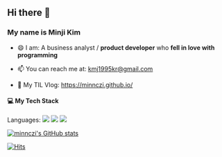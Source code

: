 ## Hi there 👋 
### My name is Minji Kim   

- 😄  I am: A business analyst / **product developer** who **fell in love with programming**

- 📫  You can reach me at: kmj1995kr@gmail.com
- 💬  My TIL Vlog: https://minnczi.github.io/

#### 💻 My Tech Stack
Languages: <img src="https://img.shields.io/badge/python%20-%233776AB.svg?&style=for-the-badge&logo=python&logoColor=white"/>
<img src="https://img.shields.io/badge/javascript%20-%23F7DF1E.svg?&style=for-the-badge&logo=javascript&logoColor=black"/>
<img src="https://img.shields.io/badge/java%20-%235382A1.svg?&style=for-the-badge&logo=java&logoColor=white"/>
<br>

[![minnczi's GitHub stats](https://github-readme-stats.vercel.app/api?username=minnczi&count_private=true&show_icons=true&theme=omni)](https://github.com/anuraghazra/github-readme-stats)

[![Hits](https://hits.seeyoufarm.com/api/count/incr/badge.svg?url=https%3A%2F%2Fgithub.com%2Fzzerii%2Fhit-counter&count_bg=%2347A3FF&title_bg=%23D49CFF&icon=&icon_color=%23E7E7E7&title=hits&edge_flat=false)](https://hits.seeyoufarm.com)

<!--
**minnczi/minnczi** is a ✨ _special_ ✨ repository because its `README.md` (this file) appears on your GitHub profile.

Here are some ideas to get you started:

- 🔭 I’m currently working on ...
- 🌱 I’m currently learning ...
- 👯 I’m looking to collaborate on ...
- 🤔 I’m looking for help with ...
- 💬 Ask me about ...
- 📫 How to reach me: ...
- 😄 Pronouns: ...
- ⚡ Fun fact: ...
-->
